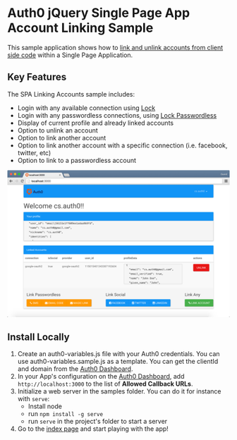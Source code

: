 # Auth0 jQuery Single Page App Account Linking Sample

This sample application shows how to [link and unlink accounts from client side code](https://auth0.com/docs/link-accounts/client-side) within a Single Page Application.

## Key Features

The SPA Linking Accounts sample includes:

* Login with any available connection using [Lock](https://github.com/auth0/lock)
* Login with any passwordless connections, using [Lock Passwordless](https://github.com/auth0/lock-passwordless)
* Display of current profile and already linked accounts
* Option to unlink an account
* Option to link another account
* Option to link another account with a specific connection (i.e. facebook, twitter, etc)
* Option to link to a passwordless account

![](spa-user-settings.png)

## Install Locally

1. Create an auth0-variables.js file with your Auth0 credentials. You can use auth0-variables.sample.js as a template. You can get the clientId and domain from the [Auth0 Dashboard](https://manage.auth0.com).
2. In your App's configuration on the [Auth0 Dashboard](https://manage.auth0.com), add `http://localhost:3000` to the list of **Allowed Callback URLs**. 
3. Initialize a web server in the samples folder. You can do it for instance with `serve`:
	* Install node
	* run `npm install -g serve`
	* run `serve` in the project's folder to start a server
4. Go to the [index page](http://localhost:3000) and start playing with the app! 